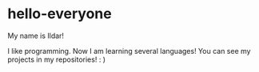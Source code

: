 # hello-everyone

My name is Ildar! 

I like programming. Now I am learning several languages! You can see my projects in my repositories! : ) 
